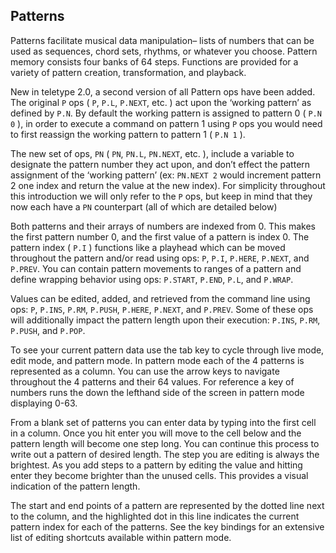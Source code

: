 ## Patterns
Patterns facilitate musical data manipulation– lists of numbers that can be used as sequences, chord sets, rhythms, or whatever you choose. Pattern memory consists four banks of 64 steps. Functions are provided for a variety of pattern creation, transformation, and playback.

New in teletype 2.0, a second version of all Pattern ops have been added. The original `P` ops ( `P`, `P.L`, `P.NEXT`, etc. ) act upon the ‘working pattern’ as defined by `P.N`. By default the working pattern is assigned to pattern 0 ( `P.N 0` ), in order to execute a command on pattern 1 using `P` ops you would need to first reassign the working pattern to pattern 1 ( `P.N 1` ).

The new set of ops, `PN` ( `PN`, `PN.L`, `PN.NEXT`, etc. ), include a variable to designate the pattern number they act upon, and don’t effect the pattern assignment of the ‘working pattern’ (ex: `PN.NEXT 2` would increment pattern 2 one index and return the value at the new index). For simplicity throughout this introduction we will only refer to the `P` ops, but keep in mind that they now each have a `PN` counterpart (all of which are detailed below)

Both patterns and their arrays of numbers are indexed from 0. This makes the first pattern number 0, and the first value of a pattern is index 0. The pattern index ( `P.I` ) functions like a playhead which can be moved throughout the pattern and/or read using ops: `P`, `P.I`, `P.HERE`, `P.NEXT`, and `P.PREV`. You can contain pattern movements to ranges of a pattern and define wrapping behavior using ops: `P.START`, `P.END`, `P.L`, and `P.WRAP`.

Values can be edited, added, and retrieved from the command line using ops: `P`, `P.INS`, `P.RM`, `P.PUSH`, `P.HERE`, `P.NEXT`, and `P.PREV`. Some of these ops will additionally impact the pattern length upon their execution: `P.INS`, `P.RM`, `P.PUSH`, and `P.POP`.

To see your current pattern data use the tab key to cycle through live mode, edit mode, and pattern mode. In pattern mode each of the 4 patterns is represented as a column. You can use the arrow keys to navigate throughout the 4 patterns and their 64 values. For reference a key of numbers runs the down the lefthand side of the screen in pattern mode displaying 0-63.
 
From a blank set of patterns you can enter data by typing into the first cell in a column. Once you hit enter you will move to the cell below and the pattern length will become one step long. You can continue this process to write out a pattern of desired length. The step you are editing is always the brightest. As you add steps to a pattern by editing the value and hitting enter they become brighter than the unused cells. This provides a visual indication of the pattern length.

The start and end points of a pattern are represented by the dotted line next to the column, and the highlighted dot in this line indicates the current pattern index for each of the patterns. See the key bindings for an extensive list of editing shortcuts available within pattern mode.
